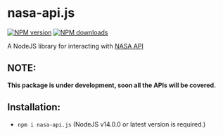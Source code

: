 # nasa-api.js
<a href="https://www.npmjs.com/package/nasa-api.js"><img src="https://img.shields.io/npm/v/nasa-api.js.svg?maxAge=3600" alt="NPM version" /></a> <a href="https://www.npmjs.com/package/nasa-api.js"><img src="https://img.shields.io/npm/dt/nasa-api.js.svg?maxAge=3600" alt="NPM downloads" /></a>

A NodeJS library for interacting with [NASA API](https://api.nasa.gov/)

## NOTE:
<b>This package is under development, soon all the APIs will be covered.</b>

## Installation:
- ```npm i nasa-api.js``` (NodeJS v14.0.0 or latest version is required.)

